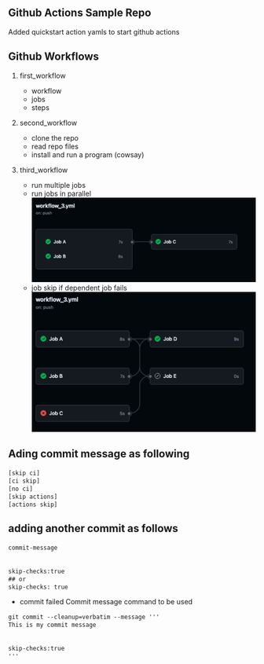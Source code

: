 ## Github Actions Sample Repo

Added quickstart action yamls to start github actions

## Github Workflows

1. first_workflow
    - workflow
    - jobs
    - steps

2. second_workflow
    - clone the repo
    - read repo files
    - install and run a program (cowsay)

3. third_workflow
    - run multiple jobs
    - run jobs in parallel
    ![jobs parallel and sequential](resources/image1.png)
    - job skip if dependent job fails
    ![job skip](resources/image2.png)

## Ading commit message as following
```
[skip ci]
[ci skip]
[no ci]
[skip actions]
[actions skip]
```

## adding another commit as follows
```
commit-message


skip-checks:true
## or
skip-checks: true
```

- commit failed
Commit message command to be used
```
git commit --cleanup=verbatim --message '''
This is my commit message


skip-checks:true
'''
```

